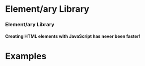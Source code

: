 # Element/ary Library
<h3>Element/ary Library</h3>
<h4>Creating HTML elements with JavaScript has never been faster!</h4>

# Examples
